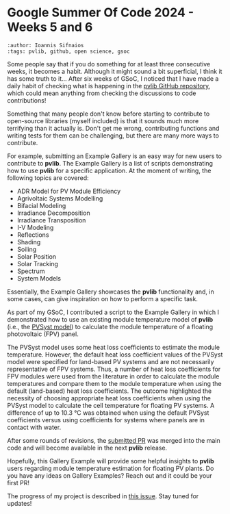# Google Summer Of Code 2024 - Weeks 5 and 6
```{post} 2024-07-09
:author: Ioannis Sifnaios
:tags: pvlib, github, open science, gsoc
```

Some people say that if you do something for at least three consecutive weeks, it becomes a habit. Although it might sound a bit superficial, I think it has some truth to it... After six weeks of GSoC, I noticed that I have made a daily habit of checking what is happening in the [pvlib GitHub repository](https://github.com/pvlib/pvlib-python), which could mean anything from checking the discussions to code contributions!

Something that many people don't know before starting to contribute to open-source libraries (myself included) is that it sounds much more terrifying than it actually is. Don't get me wrong, contributing functions and writing tests for them can be challenging, but there are many more ways to contribute.

For example, submitting an Example Gallery is an easy way for new users to contribute to **pvlib**. The Example Gallery is a list of scripts demonstrating how to use **pvlib** for a specific application. At the moment of writing, the following topics are covered:  

* ADR Model for PV Module Efficiency
* Agrivoltaic Systems Modelling
* Bifacial Modeling
* Irradiance Decomposition
* Irradiance Transposition
* I-V Modeling
* Reflections
* Shading
* Soiling
* Solar Position
* Solar Tracking
* Spectrum
* System Models

Essentially, the Example Gallery showcases the **pvlib** functionality and, in some cases, can give inspiration on how to perform a specific task. 

As part of my GSoC, I contributed a script to the Example Gallery in which I demonstrated how to use an existing module temperature model of **pvlib** (i.e., the [PVSyst model](https://pvlib-python.readthedocs.io/en/stable/reference/generated/pvlib.temperature.pvsyst_cell.html#pvlib.temperature.pvsyst_cell))  to calculate the module temperature of a floating photovoltaic (FPV) panel. 

The PVSyst model uses some heat loss coefficients to estimate the module temperature. However, the default heat loss coefficient values of the PVSyst model were specified for land-based PV systems and are not necessarily representative of FPV systems. Thus, a number of heat loss coefficients for FPV modules were used from the literature in order to calculate the module temperatures and compare them to the module temperature when using the default (land-based) heat loss coefficients. The outcome highlighted the necessity of choosing appropriate heat loss coefficients when using the PVSyst model to calculate the cell temperature for floating PV systems. A difference of up to 10.3 °C was obtained when using the default PVSyst coefficients versus using coefficients for systems where panels are in contact with water.

After some rounds of revisions, the [submitted PR](https://github.com/pvlib/pvlib-python/pull/2110) was merged into the main code and will become available in the next **pvlib** release.

Hopefully, this Gallery Example will provide some helpful insights to **pvlib** users regarding module temperature estimation for floating PV plants. Do you have any ideas on Gallery Examples? Reach out and it could be your first PR!

The progress of my project is described in [this issue](https://github.com/pvlib/pvlib-python/issues/2068). Stay tuned for updates!
